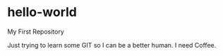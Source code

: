 # hello-world
My First Repository

Just trying to learn some GIT so I can be a better human.
I need Coffee.
